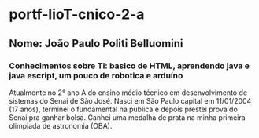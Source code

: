 # portf-lioT-cnico-2-a
## Nome: João Paulo Politi Belluomini
### Conhecimentos sobre Ti: basico de HTML, aprendendo java e java escript, um pouco de robotica e arduíno 
Atualmente no 2° ano A do ensino médio técnico em desenvolvimento de sistemas do Senai de São José.
Nasci em São Paulo capital em 11/01/2004 (17 anos), terminei o fundamental na publica e depois prestei prova do Senai pra ganhar bolsa.
Ganhei uma medalha de prata na minha primeira olimpiada de astronomia (OBA).
